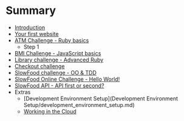 # Summary

* [Introduction](README.md)
* [Your first website](first_deploy/first_deploy.md)
* [ATM Challenge - Ruby basics](atm_challenge/atm_challenge.md)
   * Step 1
* [BMI Challenge - JavaScript basics](bmi_challenge/bmi_challenge.md)
* [Library challenge - Advanced Ruby](library_challenge/library_challenge.md)
* [Checkout challenge](checkout_challenge/checkout_challenge.md)
* [SlowFood challenge - OO & TDD](slow_food/slow_food.md)
* [SlowFood Online Challenge - Hello World!](slow_food_online/slow_food_online.md)
* [SlowFood API - API first or second?](slow_food_api/slow_food_api.md)
* Extras
   * [Development Environment Setup](Development Environment Setup/development_environment_setup.md)
   * [Working in the Cloud](working_in_the_cloud/working_in_the_cloud.md)

